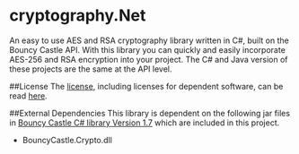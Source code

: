 # cryptography.Net
An easy to use AES and RSA cryptography library written in C#, built on the Bouncy Castle API. With this library you can quickly and easily incorporate AES-256 and RSA encryption into your project. The C# and Java version of these projects are the same at the API level.

##License
The [license](LICENSE.txt), including licenses for dependent software, can be read [here](LICENSE.txt).

##External Dependencies
This library is dependent on the following jar files in <a href="http://www.bouncycastle.org" target="_blank">Bouncy Castle C# library Version 1.7</a> which are included in this project.

* BouncyCastle.Crypto.dll
